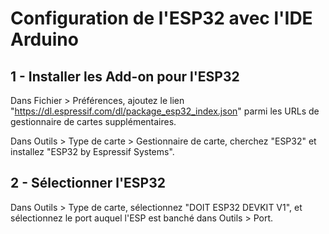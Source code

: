 # Configuration de l'ESP32 avec l'IDE Arduino

## 1 - Installer les Add-on pour l'ESP32

Dans Fichier > Préférences, ajoutez le lien "https://dl.espressif.com/dl/package_esp32_index.json" parmi les URLs de gestionnaire de cartes supplémentaires.


Dans Outils > Type de carte > Gestionnaire de carte, cherchez "ESP32" et installez "ESP32 by Espressif Systems".

## 2 - Sélectionner l'ESP32

Dans Outils > Type de carte, sélectionnez "DOIT ESP32 DEVKIT V1", et sélectionnez le port auquel l'ESP est banché dans Outils > Port.